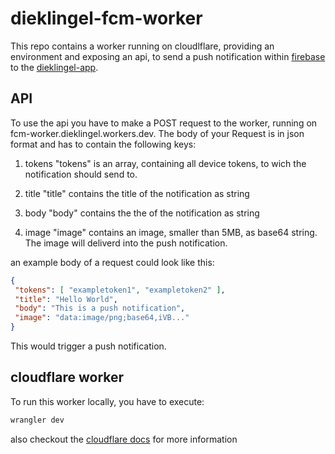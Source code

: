 # dieklingel-fcm-worker

This repo contains a worker running on cloudlflare, providing an environment and exposing an api, to send
a push notification within [firebase](https://firebase.google.com) to the [dieklingel-app](https://dieklingel.com/#/app).

## API

To use the api you have to make a POST request to the worker, running on fcm-worker.dieklingel.workers.dev. The body of your Request is in json format and has to contain the following keys:

1. tokens
"tokens" is an array, containing all device tokens, to wich the notification should send to.

2. title
"title" contains the title of the notification as string

3. body
"body" contains the the of the notification as string

4. image
"image" contains an image, smaller than 5MB, as base64 string. The image will deliverd into the push notification.

an example body of a request could look like this:

```json
{
 "tokens": [ "exampletoken1", "exampletoken2" ],
 "title": "Hello World",
 "body": "This is a push notification",
 "image": "data:image/png;base64,iVB..."
}
```

This would trigger a push notification.

## cloudflare worker

To run this worker locally, you have to execute:

```bash
wrangler dev
```

also checkout the [cloudflare docs](https://developers.cloudflare.com/workers/) for more information
